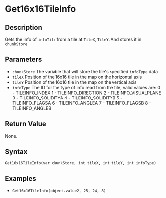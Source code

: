 # Get16x16TileInfo

## Description
Gets the info of `infoTile` from a tile at `TileX`, `TileY`. And stores it in `chunkStore`

## Parameters
- `chunkStore`
The variable that will store the tile's specified `infoType` data
- `tileX`
Position of the 16x16 tile in the map on the horizontal axis
- `tileY`
Position of the 16x16 tile in the map on the vertical axis
- `infoType`
The ID for the type of info read from the tile, valid values are: 
    0 - TILEINFO_INDEX
    1 - TILEINFO_DIRECTION
    2 - TILEINFO_VISUALPLANE
    3 - TILEINFO_SOLIDITYA
    4 - TILEINFO_SOLIDITYB
    5 - TILEINFO_FLAGSA
    6 - TILEINFO_ANGLEA
    7 - TILEINFO_FLAGSB
    8 - TILEINFO_ANGLEB
    
## Return Value
None.

## Syntax
```Get16x16TileInfo(var chunkStore, int tileX, int tileY, int infoType)```

## Examples
- ```Get16x16TileInfo(object.value2, 25, 24, 8)```